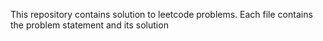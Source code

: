 This repository contains solution to leetcode problems.
Each file contains the problem statement and its solution
